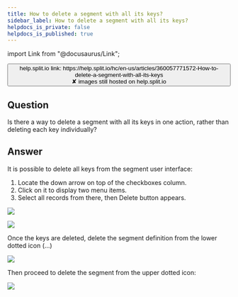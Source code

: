 ```yaml
---
title: How to delete a segment with all its keys?
sidebar_label: How to delete a segment with all its keys?
helpdocs_is_private: false
helpdocs_is_published: true
---
```


import Link from "@docusaurus/Link";

<p>
  <button style={{borderRadius:'8px', border:'1px', fontFamily:'Courier New', fontWeight:'800', textAlign:'left'}}> help.split.io link: https://help.split.io/hc/en-us/articles/360057771572-How-to-delete-a-segment-with-all-its-keys <br /> ✘ images still hosted on help.split.io </button>
</p>

## Question

Is there a way to delete a segment with all its keys in one action, rather than deleting each key individually?

## Answer

It is possible to delete all keys from the segment user interface:

1. Locate the down arrow on top of the checkboxes column.
2. Click on it to display two menu items.
3. Select all records from there, then Delete button appears.

![](https://help.split.io/hc/article_attachments/15726171868813)

![](https://help.split.io/hc/article_attachments/15726281778445)

Once the keys are deleted, delete the segment definition from the lower dotted icon (...)

![](https://help.split.io/hc/article_attachments/15726343693453)

Then proceed to delete the segment from the upper dotted icon:

![](https://help.split.io/hc/article_attachments/15726349353613)

